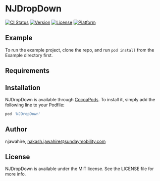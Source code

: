 # NJDropDown

[![CI Status](https://img.shields.io/travis/njawahire/NJDropDown.svg?style=flat)](https://travis-ci.org/njawahire/NJDropDown)
[![Version](https://img.shields.io/cocoapods/v/NJDropDown.svg?style=flat)](https://cocoapods.org/pods/NJDropDown)
[![License](https://img.shields.io/cocoapods/l/NJDropDown.svg?style=flat)](https://cocoapods.org/pods/NJDropDown)
[![Platform](https://img.shields.io/cocoapods/p/NJDropDown.svg?style=flat)](https://cocoapods.org/pods/NJDropDown)

## Example

To run the example project, clone the repo, and run `pod install` from the Example directory first.

## Requirements

## Installation

NJDropDown is available through [CocoaPods](https://cocoapods.org). To install
it, simply add the following line to your Podfile:

```ruby
pod 'NJDropDown'
```

## Author

njawahire, nakash.jawahire@sundaymobility.com

## License

NJDropDown is available under the MIT license. See the LICENSE file for more info.
